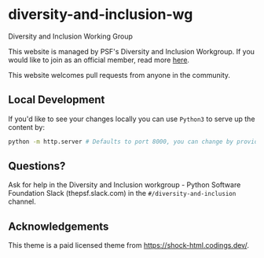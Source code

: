 # diversity-and-inclusion-wg
Diversity and Inclusion Working Group

This website is managed by PSF's Diversity and Inclusion Workgroup. If you would like to join as an official member, read more [here](https://wiki.python.org/psf/DiversityandInclusionWG). 

This website welcomes pull requests from anyone in the community.


## Local Development

If you'd like to see your changes locally you can use `Python3` to serve up the content by:

```bash
python -m http.server # Defaults to port 8000, you can change by providing an additional integer for the desired port
```

## Questions?

Ask for help in the Diversity and Inclusion workgroup - Python Software Foundation Slack (thepsf.slack.com) in the `#/diversity-and-inclusion` channel.

## Acknowledgements
This theme is a paid licensed theme from https://shock-html.codings.dev/.
